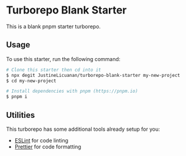# Turborepo Blank Starter

This is a blank pnpm starter turborepo.

## Usage

To use this starter, run the following command:

```bash
# Clone this starter then cd into it
$ npx degit JustineLicuanan/turborepo-blank-starter my-new-project
$ cd my-new-project

# Install dependencies with pnpm (https://pnpm.io)
$ pnpm i
```

## Utilities

This turborepo has some additional tools already setup for you:

- [ESLint](https://eslint.org/) for code linting
- [Prettier](https://prettier.io) for code formatting
